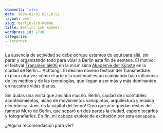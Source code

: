 ```yaml
---
comments: false
date: 2006-02-01 02:18:52
layout: post
slug: berlin-ich-komme
title: Berlin, ich komme!
wordpress_id: 2738
categories:
- Internet
---
```


La ausencia de actividad se debe porque estamos de aquí para allá, sin parar y organizando todo para volar a Berlín este fin de semana. El motivo: el festival [Transmediale06](http://www.transmediale.de) en la mismísima [Akademie der Künste](http://www.adk.de/) en la ciudad de Berlin... Achtung!. El décimo noveno festival del Transmediale explora otra vez cómo el arte y la sociedad están cambiando bajo influencia de los medios y de las tecnologías, que llegan a ser más y más dominantes en nuestras vidas diarias.





Sin dudas una visita que ansiaba mucho. Berlín, ciudad de incontables acontecimientos, nicho de movimientos variopintos, arquitectura y música electrónica. Joer, es la capital del tecno! Creo que aún quedan restos del famoso Muro de Berlín, que separó en dos partes la ciudad, espero tocarlos y fotografiarlos. En fin, mi cabeza explota de excitación por esta escapada.





¿Alguna recomendación para ver?
